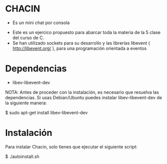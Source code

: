 CHACIN
======

* Es un mini chat por consola


- Este es un ejercico propuesto para abarcar toda la materia de la 5 clase del curso de C.
- Se han utilizado sockets para su desarrollo y las librerías libevent ( http://libevent.org/ ), para una programación orientada a eventos

Dependencias
============

 - libev-libevent-dev

NOTA: Antes de proceder con la instalación, es necesario que resuelva las dependencias. Si usas Debian/Ubuntu puedes instalar libev-libevent-dev de la siguiente manera:

  $ sudo apt-get install libev-libevent-dev

Instalación
===========

Para instalar Chacin, solo tienes que ejecutar el siguiente script:

  $ ./autoinstall.sh
    
